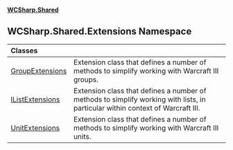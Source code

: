 #### [WCSharp\.Shared](README.md 'README')

## WCSharp\.Shared\.Extensions Namespace

| Classes | |
| :--- | :--- |
| [GroupExtensions](WCSharp.Shared.Extensions.GroupExtensions.md 'WCSharp\.Shared\.Extensions\.GroupExtensions') | Extension class that defines a number of methods to simplify working with Warcraft III groups\. |
| [IListExtensions](WCSharp.Shared.Extensions.IListExtensions.md 'WCSharp\.Shared\.Extensions\.IListExtensions') | Extension class that defines a number of methods to simplify working with lists, in particular within context of Warcraft III\. |
| [UnitExtensions](WCSharp.Shared.Extensions.UnitExtensions.md 'WCSharp\.Shared\.Extensions\.UnitExtensions') | Extension class that defines a number of methods to simplify working with Warcraft III units\. |
